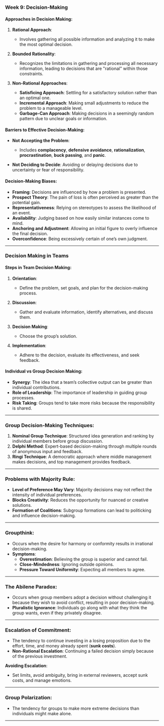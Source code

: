 ### **Week 9: Decision-Making**

#### **Approaches in Decision Making**:

1. **Rational Approach**:

   - Involves gathering all possible information and analyzing it to make the most optimal decision.
2. **Bounded Rationality**:

   - Recognizes the limitations in gathering and processing all necessary information, leading to decisions that are "rational" within those constraints.
3. **Non-Rational Approaches**:

   - **Satisficing Approach**: Settling for a satisfactory solution rather than an optimal one.
   - **Incremental Approach**: Making small adjustments to reduce the problem to a manageable level.
   - **Garbage-Can Approach**: Making decisions in a seemingly random pattern due to unclear goals or information.

#### **Barriers to Effective Decision-Making**:

- **Not Accepting the Problem**:

  - Includes **complacency**, **defensive avoidance**, **rationalization**, **procrastination**, **buck passing**, and **panic**.
- **Not Deciding to Decide**: Avoiding or delaying decisions due to uncertainty or fear of responsibility.

#### **Decision-Making Biases**:

- **Framing**: Decisions are influenced by how a problem is presented.
- **Prospect Theory**: The pain of loss is often perceived as greater than the potential gain.
- **Representativeness**: Relying on stereotypes to assess the likelihood of an event.
- **Availability**: Judging based on how easily similar instances come to mind.
- **Anchoring and Adjustment**: Allowing an initial figure to overly influence the final decision.
- **Overconfidence**: Being excessively certain of one’s own judgment.

---

### **Decision Making in Teams**

#### Steps in Team Decision Making:

1. **Orientation**:

   - Define the problem, set goals, and plan for the decision-making process.
2. **Discussion**:

   - Gather and evaluate information, identify alternatives, and discuss them.
3. **Decision Making**:

   - Choose the group’s solution.
4. **Implementation**:

   - Adhere to the decision, evaluate its effectiveness, and seek feedback.

#### **Individual vs Group Decision Making**:

- **Synergy**: The idea that a team’s collective output can be greater than individual contributions.
- **Role of Leadership**: The importance of leadership in guiding group processes.
- **Risk Taking**: Groups tend to take more risks because the responsibility is shared.

---

### **Group Decision-Making Techniques**:

1. **Nominal Group Technique**: Structured idea generation and ranking by individual members before group discussion.
2. **Delphi Method**: Expert-based decision-making through multiple rounds of anonymous input and feedback.
3. **Ringi Technique**: A democratic approach where middle management makes decisions, and top management provides feedback.

---

### **Problems with Majority Rule**:

- **Level of Preference May Vary**: Majority decisions may not reflect the intensity of individual preferences.
- **Blocks Creativity**: Reduces the opportunity for nuanced or creative solutions.
- **Formation of Coalitions**: Subgroup formations can lead to politicking and influence decision-making.

---

### **Groupthink**:

- Occurs when the desire for harmony or conformity results in irrational decision-making.
- **Symptoms**:
  - **Overestimation**: Believing the group is superior and cannot fail.
  - **Close-Mindedness**: Ignoring outside opinions.
  - **Pressure Toward Uniformity**: Expecting all members to agree.

---

### **The Abilene Paradox**:

- Occurs when group members adopt a decision without challenging it because they wish to avoid conflict, resulting in poor decision-making.
- **Pluralistic Ignorance**: Individuals go along with what they think the group wants, even if they privately disagree.

---

### **Escalation of Commitment**:

- The tendency to continue investing in a losing proposition due to the effort, time, and money already spent (**sunk costs**).
- **Non-Rational Escalation**: Continuing a failed decision simply because of the previous investment.

**Avoiding Escalation**:

- Set limits, avoid ambiguity, bring in external reviewers, accept sunk costs, and manage emotions.

---

### **Group Polarization**:

- The tendency for groups to make more extreme decisions than individuals might make alone.

---
